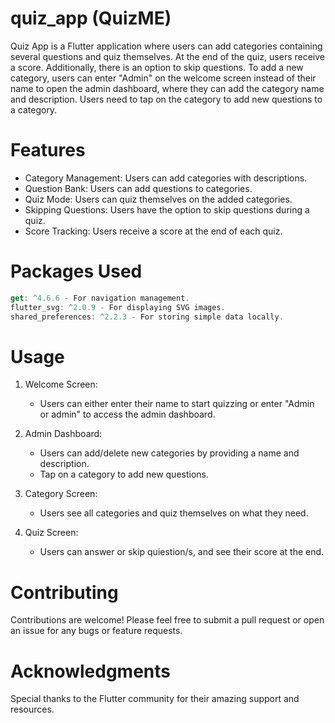# quiz_app (QuizME)
Quiz App is a Flutter application where users can add categories containing several questions and quiz themselves. At the end of the quiz, users receive a score. Additionally, there is an option to skip questions. To add a new category, users can enter "Admin" on the welcome screen instead of their name to open the admin dashboard, where they can add the category name and description. Users need to tap on the category to add new questions to a category.

# Features
- Category Management: Users can add categories with descriptions.
- Question Bank: Users can add questions to categories.
- Quiz Mode: Users can quiz themselves on the added categories.
- Skipping Questions: Users have the option to skip questions during a quiz.
- Score Tracking: Users receive a score at the end of each quiz.

# Packages Used
```dart
get: ^4.6.6 - For navigation management.
flutter_svg: ^2.0.9 - For displaying SVG images.
shared_preferences: ^2.2.3 - For storing simple data locally.
```

# Usage
1. Welcome Screen:
   - Users can either enter their name to start quizzing or enter "Admin or admin" to access the admin dashboard.

2. Admin Dashboard:
   - Users can add/delete new categories by providing a name and description.
   - Tap on a category to add new questions.

4. Category Screen:
   - Users see all categories and quiz themselves on what they need.

5. Quiz Screen:
   - Users can answer or skip quiestion/s, and see their score at the end.

# Contributing
Contributions are welcome! Please feel free to submit a pull request or open an issue for any bugs or feature requests.

# Acknowledgments
Special thanks to the Flutter community for their amazing support and resources.
